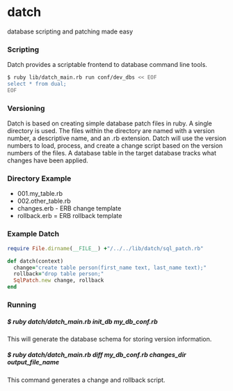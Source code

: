 datch
=====

database scripting and patching made easy

### Scripting

Datch provides a scriptable frontend to database command line tools.

```bash
$ ruby lib/datch_main.rb run conf/dev_dbs << EOF
select * from dual;
EOF
```

### Versioning

Datch is based on creating simple database patch files in ruby. A single directory is used. The files within the directory are
 named with a version number, a descriptive name, and an .rb extension. Datch will use the version numbers to load, process, and create
 a change script based on the version numbers of the files. A database table in the target database tracks what changes have been applied.

### Directory Example

* 001.my_table.rb
* 002.other_table.rb
* changes.erb - ERB change template
* rollback.erb = ERB rollback template

### Example Datch

```ruby
require File.dirname(__FILE__) +"/../../lib/datch/sql_patch.rb"

def datch(context)
  change="create table person(first_name text, last_name text);"
  rollback="drop table person;"
  SqlPatch.new change, rollback
end
```

### Running

##### $ ruby datch/datch_main.rb init_db my_db_conf.rb

This will generate the database schema for storing version information.

##### $ ruby datch/datch_main.rb diff my_db_conf.rb changes_dir output_file_name

This command generates a change and rollback script.